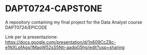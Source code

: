 # DAPT0724-CAPSTONE
A repository containing my final project for the Data Analyst course DAPT0724/EPICODE

Link per la presentazione:
https://docs.google.com/presentation/d/1n609CcZ8c-e1NXLpfAgsi1MaqW52sS5Nti-aadqG5hg/edit?usp=sharing 

